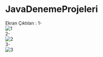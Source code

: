 # JavaDenemeProjeleri
Ekran Çıktıları : 
1-
<br>
![1](https://user-images.githubusercontent.com/46132455/175487004-f75c13c2-a402-4f99-9b2d-fbef9f2acd06.png)
<br>
2-
<br>
![2](https://user-images.githubusercontent.com/46132455/175487019-bc6613f3-fe47-4aa5-ae08-0985b0d4cc9e.png)
<br>
3-
<br>
![3](https://user-images.githubusercontent.com/46132455/175487043-bd33bb1e-4af1-4fee-bad3-7e2c616c462f.png)
<br>
